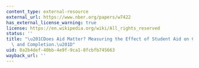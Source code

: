 ```yaml
---
content_type: external-resource
external_url: https://www.nber.org/papers/w7422
has_external_license_warning: true
license: https://en.wikipedia.org/wiki/All_rights_reserved
status: ''
title: "\u201CDoes Aid Matter? Measuring the Effect of Student Aid on College Attendance\
  \ and Completion.\u201D"
uid: 8a2b4def-40bb-4e9f-9ca1-8fcbfb745663
wayback_url: ''
---
```

